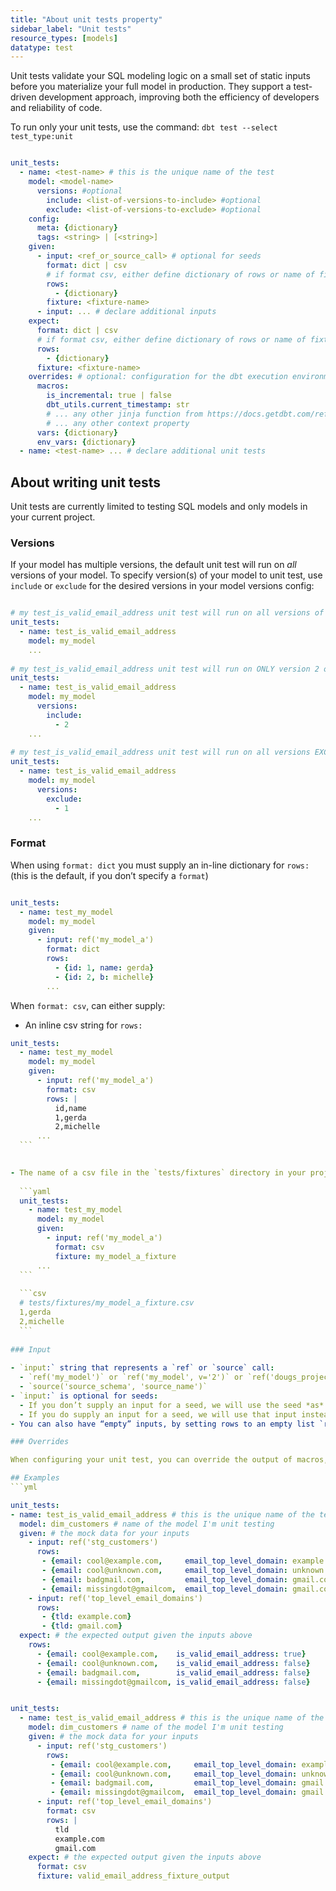 ```yaml
---
title: "About unit tests property"
sidebar_label: "Unit tests"
resource_types: [models]
datatype: test
---
```



Unit tests validate your SQL modeling logic on a small set of static inputs before you materialize your full model in production. They support a test-driven development approach, improving both the efficiency of developers and reliability of code.

To run only your unit tests, use the command:
`dbt test --select test_type:unit`

<file name='dbt_project.yml'>

```yml

unit_tests:
  - name: <test-name> # this is the unique name of the test
    model: <model-name> 
      versions: #optional
        include: <list-of-versions-to-include> #optional
        exclude: <list-of-versions-to-exclude> #optional
    config: 
      meta: {dictionary}
      tags: <string> | [<string>]
    given:
      - input: <ref_or_source_call> # optional for seeds
        format: dict | csv
        # if format csv, either define dictionary of rows or name of fixture
        rows:
          - {dictionary}
        fixture: <fixture-name>
      - input: ... # declare additional inputs
    expect:
      format: dict | csv
      # if format csv, either define dictionary of rows or name of fixture
      rows: 
        - {dictionary}
      fixture: <fixture-name>
    overrides: # optional: configuration for the dbt execution environment
      macros:
        is_incremental: true | false
        dbt_utils.current_timestamp: str
        # ... any other jinja function from https://docs.getdbt.com/reference/dbt-jinja-functions
        # ... any other context property
      vars: {dictionary}
      env_vars: {dictionary}
  - name: <test-name> ... # declare additional unit tests

  ```

</file>


## About writing unit tests

Unit tests are currently limited to testing SQL models and only models in your current project. 

### Versions
If your model has multiple versions, the default unit test will run on *all* versions of your model. To specify version(s) of your model to unit test, use `include` or `exclude` for the desired versions in your model versions config:

```yaml

# my test_is_valid_email_address unit test will run on all versions of my_model
unit_tests:
  - name: test_is_valid_email_address
    model: my_model
    ...
            
# my test_is_valid_email_address unit test will run on ONLY version 2 of my_model
unit_tests:
  - name: test_is_valid_email_address 
    model: my_model 
      versions:
        include: 
          - 2
    ...
            
# my test_is_valid_email_address unit test will run on all versions EXCEPT 1 of my_model
unit_tests:
  - name: test_is_valid_email_address
    model: my_model 
      versions:
        exclude: 
          - 1
    ...

```

### Format

When using `format: dict` you must supply an in-line dictionary for `rows:` (this is the default, if you don’t specify a `format`)
    
```yml

unit_tests:
  - name: test_my_model
    model: my_model
    given:
      - input: ref('my_model_a')
        format: dict
        rows:
          - {id: 1, name: gerda}
          - {id: 2, b: michelle}    
        ...
```

When `format: csv`, can either supply:
  - An inline csv string for `rows:`
        
  ```yaml
  unit_tests:
    - name: test_my_model
      model: my_model
      given:
        - input: ref('my_model_a')
          format: csv
          rows: |
            id,name
            1,gerda
            2,michelle
        ...
    ```

        
  - The name of a csv file in the `tests/fixtures` directory in your project (or the directory configured for [test-paths](https://docs.getdbt.com/reference/project-configs/test-paths)) for `fixture`:
        
    ```yaml
    unit_tests:
      - name: test_my_model
        model: my_model
        given:
          - input: ref('my_model_a')
            format: csv
            fixture: my_model_a_fixture
        ...
    ```
        
    ```csv
    # tests/fixtures/my_model_a_fixture.csv
    1,gerda
    2,michelle
    ```
        
### Input
        
- `input:` string that represents a `ref` or `source` call:
    - `ref('my_model')` or `ref('my_model', v='2')` or `ref('dougs_project', 'users')`
    - `source('source_schema', 'source_name')`
- `input:` is optional for seeds:
    - If you don’t supply an input for a seed, we will use the seed *as* the input.
    - If you do supply an input for a seed, we will use that input instead.
- You can also have “empty” inputs, by setting rows to an empty list `rows: []`

### Overrides

When configuring your unit test, you can override the output of macros, vars, or environment variables for a given unit test. 

## Examples
```yml

unit_tests:
  - name: test_is_valid_email_address # this is the unique name of the test
    model: dim_customers # name of the model I'm unit testing
    given: # the mock data for your inputs
      - input: ref('stg_customers')
        rows:
         - {email: cool@example.com,     email_top_level_domain: example.com}
         - {email: cool@unknown.com,     email_top_level_domain: unknown.com}
         - {email: badgmail.com,         email_top_level_domain: gmail.com}
         - {email: missingdot@gmailcom,  email_top_level_domain: gmail.com}
      - input: ref('top_level_email_domains')
        rows:
         - {tld: example.com}
         - {tld: gmail.com}
    expect: # the expected output given the inputs above
      rows:
        - {email: cool@example.com,    is_valid_email_address: true}
        - {email: cool@unknown.com,    is_valid_email_address: false}
        - {email: badgmail.com,        is_valid_email_address: false}
        - {email: missingdot@gmailcom, is_valid_email_address: false}

```

```yml

unit_tests:
  - name: test_is_valid_email_address # this is the unique name of the test
    model: dim_customers # name of the model I'm unit testing
    given: # the mock data for your inputs
      - input: ref('stg_customers')
        rows:
         - {email: cool@example.com,     email_top_level_domain: example.com}
         - {email: cool@unknown.com,     email_top_level_domain: unknown.com}
         - {email: badgmail.com,         email_top_level_domain: gmail.com}
         - {email: missingdot@gmailcom,  email_top_level_domain: gmail.com}
      - input: ref('top_level_email_domains')
        format: csv
        rows: |
          tld
          example.com
          gmail.com
    expect: # the expected output given the inputs above
      format: csv
      fixture: valid_email_address_fixture_output

```
